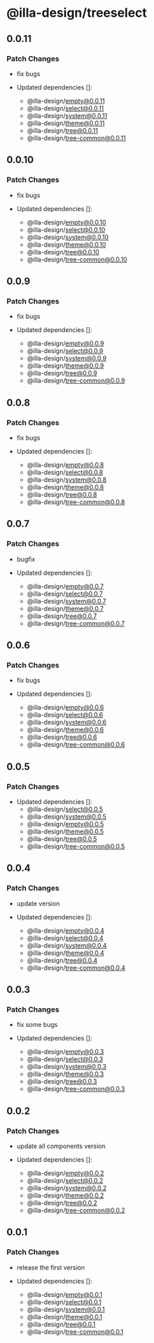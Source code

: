 # @illa-design/treeselect

## 0.0.11

### Patch Changes

- fix bugs

- Updated dependencies []:
  - @illa-design/empty@0.0.11
  - @illa-design/select@0.0.11
  - @illa-design/system@0.0.11
  - @illa-design/theme@0.0.11
  - @illa-design/tree@0.0.11
  - @illa-design/tree-common@0.0.11

## 0.0.10

### Patch Changes

- fix bugs

- Updated dependencies []:
  - @illa-design/empty@0.0.10
  - @illa-design/select@0.0.10
  - @illa-design/system@0.0.10
  - @illa-design/theme@0.0.10
  - @illa-design/tree@0.0.10
  - @illa-design/tree-common@0.0.10

## 0.0.9

### Patch Changes

- fix bugs

- Updated dependencies []:
  - @illa-design/empty@0.0.9
  - @illa-design/select@0.0.9
  - @illa-design/system@0.0.9
  - @illa-design/theme@0.0.9
  - @illa-design/tree@0.0.9
  - @illa-design/tree-common@0.0.9

## 0.0.8

### Patch Changes

- fix bugs

- Updated dependencies []:
  - @illa-design/empty@0.0.8
  - @illa-design/select@0.0.8
  - @illa-design/system@0.0.8
  - @illa-design/theme@0.0.8
  - @illa-design/tree@0.0.8
  - @illa-design/tree-common@0.0.8

## 0.0.7

### Patch Changes

- bugfix

- Updated dependencies []:
  - @illa-design/empty@0.0.7
  - @illa-design/select@0.0.7
  - @illa-design/system@0.0.7
  - @illa-design/theme@0.0.7
  - @illa-design/tree@0.0.7
  - @illa-design/tree-common@0.0.7

## 0.0.6

### Patch Changes

- fix bugs

- Updated dependencies []:
  - @illa-design/empty@0.0.6
  - @illa-design/select@0.0.6
  - @illa-design/system@0.0.6
  - @illa-design/theme@0.0.6
  - @illa-design/tree@0.0.6
  - @illa-design/tree-common@0.0.6

## 0.0.5

### Patch Changes

- Updated dependencies []:
  - @illa-design/select@0.0.5
  - @illa-design/system@0.0.5
  - @illa-design/empty@0.0.5
  - @illa-design/theme@0.0.5
  - @illa-design/tree@0.0.5
  - @illa-design/tree-common@0.0.5

## 0.0.4

### Patch Changes

- update version

- Updated dependencies []:
  - @illa-design/empty@0.0.4
  - @illa-design/select@0.0.4
  - @illa-design/system@0.0.4
  - @illa-design/theme@0.0.4
  - @illa-design/tree@0.0.4
  - @illa-design/tree-common@0.0.4

## 0.0.3

### Patch Changes

- fix some bugs

- Updated dependencies []:
  - @illa-design/empty@0.0.3
  - @illa-design/select@0.0.3
  - @illa-design/system@0.0.3
  - @illa-design/theme@0.0.3
  - @illa-design/tree@0.0.3
  - @illa-design/tree-common@0.0.3

## 0.0.2

### Patch Changes

- update all components version

- Updated dependencies []:
  - @illa-design/empty@0.0.2
  - @illa-design/select@0.0.2
  - @illa-design/system@0.0.2
  - @illa-design/theme@0.0.2
  - @illa-design/tree@0.0.2
  - @illa-design/tree-common@0.0.2

## 0.0.1

### Patch Changes

- release the first version

- Updated dependencies []:
  - @illa-design/empty@0.0.1
  - @illa-design/select@0.0.1
  - @illa-design/system@0.0.1
  - @illa-design/theme@0.0.1
  - @illa-design/tree@0.0.1
  - @illa-design/tree-common@0.0.1
